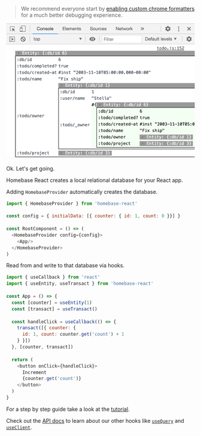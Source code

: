 > We recommend everyone start by [enabling custom chrome formatters](/docs/homebase-react/main/debugging#custom-chrome-formatters) for a much better debugging experience.

![image of custom entity chrome console logs](https://github.com/homebaseio/homebase-react/blob/master/public/images/enable_chrome_formatters_3.png?raw=true)

Ok. Let's get going.

Homebase React creates a local relational database for your React app.

Adding `HomebaseProvider` automatically creates the database.

```js
import { HomebaseProvider } from 'homebase-react'

const config = { initialData: [{ counter: { id: 1, count: 0 }}] }

const RootComponent = () => (
  <HomebaseProvider config={config}>
    <App/>
  </HomebaseProvider>
)
```

Read from and write to that database via hooks.

```js
import { useCallback } from 'react'
import { useEntity, useTransact } from 'homebase-react'

const App = () => {
  const [counter] = useEntity(1)
  const [transact] = useTransact()

  const handleClick = useCallback(() => {
    transact([{ counter: { 
      id: 1, count: counter.get('count') + 1 
    } }])
  }, [counter, transact])

  return (
    <button onClick={handleClick}>
      Increment 
      {counter.get('count')}
    </button>
  )
}
```

For a step by step guide take a look at the [tutorial](/docs/homebase-react/main/tutorial).

Check out the [API docs](/docs/homebase-react/main/api) to learn about our other hooks like [`useQuery`](/docs/homebase-react/main/api#usequery) and [`useClient`](/docs/homebase-react/main/api#useclient).